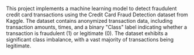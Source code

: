 This project implements a machine learning model to detect fraudulent credit card transactions using the Credit Card Fraud Detection dataset from Kaggle.  The dataset contains anonymized transaction data, including transaction amounts, times, and a binary "Class" label indicating whether a transaction is fraudulent (1) or legitimate (0).  The dataset exhibits a significant class imbalance, with a vast majority of transactions being legitimate.
